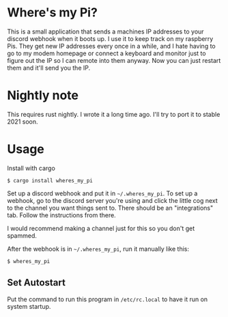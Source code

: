 # Where's my Pi?
This is a small application that sends a machines IP addresses to your discord webhook when it boots up. I use it to keep track on my raspberry Pis. They get new IP addresses every once in a while, and I hate having to go to my modem homepage or connect a keyboard and monitor just to figure out the IP so I can remote into them anyway. Now you can just restart them and it'll send you the IP.

# Nightly note
This requires rust nightly. I wrote it a long time ago. I'll try to port it to stable 2021 soon.

# Usage
Install with cargo

```
$ cargo install wheres_my_pi
```

Set up a discord webhook and put it in `~/.wheres_my_pi`. To set up a webhook, go to the discord server you're using and click the little cog next to the channel you want things sent to. There should be an "integrations" tab. Follow the instructions from there.

I would recommend making a channel just for this so you don't get spammed.

After the webhook is in `~/.wheres_my_pi`, run it manually like this:
```s
$ wheres_my_pi
```

## Set Autostart
Put the command to run this program in `/etc/rc.local` to have it run on system startup.

